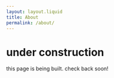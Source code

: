 ```yaml
---
layout: layout.liquid
title: About
permalink: /about/
---
```


# under construction

this page is being built. check back soon!